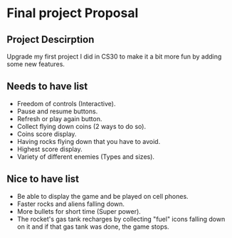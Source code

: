 # Final project Proposal

## Project Descirption

Upgrade my first project I did in CS30 to make it a bit more fun by adding some new features. 

## Needs to have list
- Freedom of controls (Interactive).
- Pause and resume buttons.
- Refresh or play again button.
- Collect flying down coins (2 ways to do so).
- Coins score display.
- Having rocks flying down that you have to avoid.
- Highest score display.
- Variety of different enemies (Types and sizes).


## Nice to have list
- Be able to display the game and be played on cell phones.
- Faster rocks and aliens falling down.
- More bullets for short time (Super power).
- The rocket's gas tank recharges by collecting "fuel" icons falling down on it and if that gas tank was done, the game stops. 